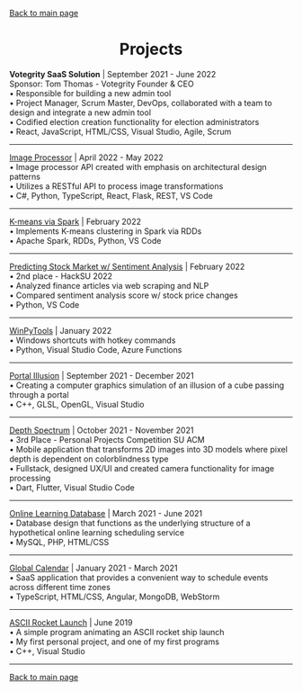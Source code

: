[Back to main page](./../README.md)

<h1 align="center">Projects</h1>

<!-- **API Security** | June 2022 - Present -->

**Votegrity SaaS Solution** | September 2021 - June 2022\
Sponsor: Tom Thomas - Votegrity Founder & CEO\
• Responsible for building a new admin tool\
• Project Manager, Scrum Master, DevOps, collaborated with a team to design and integrate a new admin tool\
• Codified election creation functionality for election administrators\
• React, JavaScript, HTML/CSS, Visual Studio, Agile, Scrum

---

[Image Processor](https://github.com/thoresonjd/image-processor) | April 2022 - May 2022\
• Image processor API created with emphasis on architectural design patterns\
• Utilizes a RESTful API to process image transformations\
• C#, Python, TypeScript, React, Flask, REST, VS Code

---

[K-means via Spark](https://github.com/thoresonjd/k-means_spark) | February 2022\
• Implements K-means clustering in Spark via RDDs\
• Apache Spark, RDDs, Python, VS Code

---

[Predicting Stock Market w/ Sentiment Analysis](https://github.com/a-wallen/stm-toolkit) | February 2022\
• 2nd place - HackSU 2022\
• Analyzed finance articles via web scraping and NLP\
• Compared sentiment analysis score w/ stock price changes\
• Python, VS Code

---

[WinPyTools](https://github.com/thoresonjd/WinPyTools) | January 2022\
• Windows shortcuts with hotkey commands\
• Python, Visual Studio Code, Azure Functions

---

[Portal Illusion](https://github.com/thoresonjd/ComputerGraphics/tree/main/Apps/PortalIllusion) | September 2021 - December 2021\
•	Creating a computer graphics simulation of an illusion of a cube passing through a portal\
•	C++, GLSL, OpenGL, Visual Studio

---

[Depth Spectrum](https://github.com/varelandrew/DepthSpectrum) | October 2021 - November 2021\
• 3rd Place - Personal Projects Competition SU ACM\
•	Mobile application that transforms 2D images into 3D models where pixel depth is dependent on colorblindness type\
•	Fullstack, designed UX/UI and created camera functionality for image processing\
•	Dart, Flutter, Visual Studio Code

---

[Online Learning Database](https://github.com/thoresonjd/online-learning-database) | March 2021 - June 2021\
•	Database design that functions as the underlying structure of a hypothetical online learning scheduling service\
•	MySQL, PHP, HTML/CSS

---

[Global Calendar](https://github.com/Alex-Sheardown/Global-Calendar) | January 2021 - March 2021\
•	SaaS application that provides a convenient way to schedule events across different time zones\
•	TypeScript, HTML/CSS, Angular, MongoDB, WebStorm

---

[ASCII Rocket Launch](https://github.com/thoresonjd/ascii-rocket-launch) | June 2019\
• A simple program animating an ASCII rocket ship launch\
•	My first personal project, and one of my first programs\
• C++, Visual Studio

---

[Back to main page](./../README.md)
